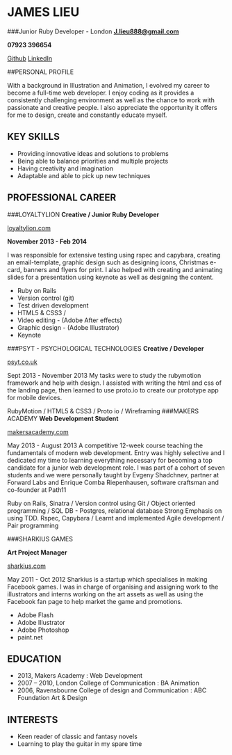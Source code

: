 

JAMES LIEU
======


###Junior Ruby Developer - London
**J.lieu888@gmail.com**

**07923 396654**

[Github](http://github.com/jamesl88 "My Github profile")
[LinkedIn](http://uk.linkedin.com/in/jameslieu1 "My Linkedin profile")


##PERSONAL PROFILE

With a background in Illustration and Animation, I evolved my career to become a full-time web developer. I enjoy coding as it provides a consistently challenging environment as well as the chance to work with passionate and creative people. I also appreciate the opportunity it offers for me to design, create and constantly educate myself.

## KEY SKILLS
- Providing innovative ideas and solutions to problems
- Being able to balance priorities and multiple projects
- Having creativity and imagination
- Adaptable and able to pick up new techniques

## PROFESSIONAL CAREER

###LOYALTYLION
**Creative / Junior Ruby Developer**

[loyaltylion.com](loyaltylion.com)

**November 2013 - Feb 2014**

I was responsible for extensive testing using rspec and capybara, creating an email-template, graphic design such as designing icons, Christmas e-card, banners and flyers for print. I also helped with creating and animating slides for a presentation using keynote as well as designing the content.

- Ruby on Rails
- Version control (git)
- Test driven development
- HTML5 & CSS3 /
- Video editing - (Adobe After effects)
- Graphic design - (Adobe Illustrator)
- Keynote

###PSYT - PSYCHOLOGICAL TECHNOLOGIES
**Creative / Developer**

[psyt.co.uk](psyt.co.uk)

Sept 2013 - November 2013
My tasks were to study the rubymotion framework and help with design. I assisted with writing the html and css of the landing page, then learned to use proto.io to create our prototype app for mobile devices.

RubyMotion / HTML5 & CSS3 / Proto io / Wireframing
###MAKERS ACADEMY
**Web Development Student**

[makersacademy.com](makersacademy.com)

May 2013 - August 2013
A competitive 12-week course teaching the fundamentals of modern web development. Entry was highly selective and I dedicated my time to learning everything necessary for becoming a top candidate for a junior web development role. I was part of a cohort of seven students and we were personally taught by Evgeny Shadchnev, partner at Forward Labs and Enrique Comba Riepenhausen, software craftsman and co-founder at Path11

Ruby on Rails, Sinatra / Version control using Git / Object oriented programming / SQL DB - Postgres, relational database
Strong Emphasis on using TDD. Rspec, Capybara / Learnt and implemented Agile development / Pair programming

###SHARKIUS GAMES

**Art Project Manager**

[sharkius.com](sharkius.com)


May 2011 - Oct 2012
Sharkius is a startup which specialises in making Facebook games. I was in charge of organising and assigning work to the illustrators and interns working on the art assets as well as using the Facebook fan page to help market the game and promotions.

- Adobe Flash
- Adobe Illustrator
- Adobe Photoshop
- paint.net

## EDUCATION

- 2013, Makers Academy : Web Development
- 2007 – 2010, London College of Communication : BA Animation
- 2006, Ravensbourne College of design and Communication : ABC Foundation Art & Design

## INTERESTS
- Keen reader of classic and fantasy novels
- Learning to play the guitar in my spare time
